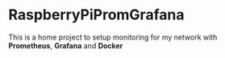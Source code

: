 # RaspberryPiPromGrafana

This is a home project to setup monitoring for my network with **Prometheus**, **Grafana** and **Docker**